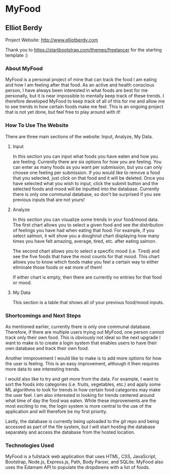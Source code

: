 # MyFood

## Elliot Berdy 

Project Website: http://www.elliotberdy.com 

Thank you to https://startbootstrap.com/themes/freelancer for the starting template :)

### About MyFood

MyFood is a personal project of mine that can track the food I am eating and how I am feeling after that food. As an active and health conscious person, I have always been interested in what foods are best for me personally, but it is near impossible to mentally keep track of these trends. I therefore developed MyFood to keep track of all of this for me and allow me to see trends in how certain foods make me feel. This is an ongoing project that is not yet done, but feel free to play around with it!

### How To Use The Website

There are three main sections of the website: Input, Analyze, My Data. 

1. Input

    In this section you can input what foods you have eaten and how you are feeling. Currently there are six options for how you are feeling. You can enter as many foods as you want per submission, but you can only choose one feeling per submission. If you would like to remove a food that you selected, just click on that food and it will be deleted. Once you have selected what you wish to input, click the submit button and the selected foods and mood will be inputted into the database. Currently there is only one communal database, so don't be surprised if you see previous inputs that are not yours!

2. Analyze

    In this section you can visualize some trends in your food/mood data. The first chart allows you to select a given food and see the distribution of feelings you have had when eating that food. For example, if you select salmon, it will show you a doughnut chart displaying how many times you have felt amazing, average, tired, etc. after eating salmon.

    The second chart allows you to select a specific mood (i.e. Tired) and see the five foods that have the most counts for that mood. This chart allows you to know which foods make you feel a certain way to either eliminate those foods or eat more of them!

    If either chart is empty, then there are currently no entries for that food or mood.

3. My Data

    This section is a table that shows all of your previous food/mood inputs.

### Shortcomings and Next Steps

As mentioned earlier, currently there is only one communal database. Therefore, if there are multiple users trying out MyFood, one person cannot track only their own food. This is obviously not ideal so the next upgrade I want to make is to create a login system that enables users to have their own database and track their own food. 

Another imnprovement I would like to make is to add more options for how the user is feeling. This is an easy improvement, although it then requires more data to see interesting trends. 

I would also like to try and get more from the data. For example, I want to sort the foods into categories (i.e. fruits, vegetables, etc.) and apply some ML algorithms to look for trends in how certain food categories may make the user feel. I am also interested in looking for trends centered around what time of day the food was eaten. While these improvements are the most exciting to me, the login system is more central to the use of the application and will therefore be my first priority. 

Lastly, the database is currently being uploaded to the git repo and being accessed as part of the file system, but I will start hosting the database separately and access the database from the hosted location.

### Technologies Used

MyFood is a fullstack web application that uses HTML, CSS, JavaScript, Bootstrap, Node.js, Express.js, Path, Body Parser, and SQLite. MyFood also uses the Edamam API to populate the dropdowns with a list of foods.
